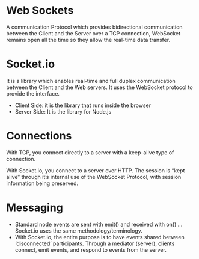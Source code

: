 # Web Sockets
A communication Protocol which provides bidirectional communication between the Client and the Server over a TCP connection, WebSocket remains open all the time so they allow the real-time data transfer.

# Socket.io

It is a library which enables real-time and full duplex communication between the Client and the Web servers. It uses the WebSocket protocol to provide the interface. 

* Client Side: it is the library that runs inside the browser
* Server Side: It is the library for Node.js

# Connections

With TCP, you connect directly to a server with a keep-alive type of connection.

With Socket.io, you connect to a server over HTTP. The session is “kept alive” through it’s internal use of the WebSocket Protocol, with session information being preserved.

# Messaging

 * Standard node events are sent with emit() and received with on() … Socket.io uses the same methodology/terminology.
 * With Socket.io, the entire purpose is to have events shared between ‘disconnected’ participants. Through a mediator (server), clients connect, emit events, and respond to events from the server.
